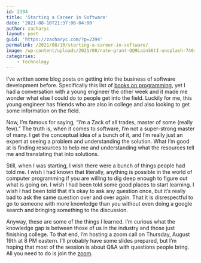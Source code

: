 ```yaml
---
id: 2394
title: 'Starting a Career in Software'
date: '2021-08-10T21:37:06-04:00'
author: zacharyc
layout: post
guid: 'https://zacharyc.com/?p=2394'
permalink: /2021/08/10/starting-a-career-in-software/
image: /wp-content/uploads/2021/08/nate-grant-QQ9LainS6tI-unsplash-740x430.jpg
categories:
    - Technology
---
```


I’ve written some blog posts on getting into the business of software development before. Specifically this list of [books on programming](https://zacharyc.com/2008/01/03/computer-book-reading-list/), yet I had a conversation with a young engineer the other week and it made me wonder what else I could do to people get into the field. Luckily for me, this young engineer has friends who are also in college and also looking to get some information on the field.

Now, I’m famous for saying, “I’m a Zack of all trades, master of some (really few).” The truth is, when it comes to software, I’m not a super-strong master of many. I get the conceptual idea of a bunch of it, and I’m really just an expert at seeing a problem and understanding the solution. What I’m good at is finding resources to help me and understanding what the resources tell me and translating that into solutions.

Still, when I was starting, I wish there were a bunch of things people had told me. I wish I had known that literally, anything is possible in the world of computer programming if you are willing to dig deep enough to figure out what is going on. I wish I had been told some good places to start learning. I wish I had been told that it’s okay to ask any question once, but it’s really bad to ask the same question over and over again. That it is disrespectful to go to someone with more knowledge than you without even doing a google search and bringing something to the discussion.

Anyway, these are some of the things I learned. I’m curious what the knowledge gap is between those of us in the industry and those just finishing college. To that end, I’m hosting a zoom call on Thursday, August 19th at 8 PM eastern. I’ll probably have some slides prepared, but I’m hoping that most of the session is about Q&amp;A with questions people bring. All you need to do is join the [zoom](https://airkit.zoom.us/j/98548265813?pwd%3DaVppQzBYNDFqUklmM0xzZzZSYjZiQT09&sa=D&source=calendar&ust=1629055577069490&usg=AOvVaw1Vh37YWwsw4q8KCPF8XMiW).